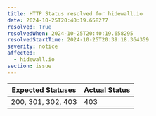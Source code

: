 ```yaml
---
title: HTTP Status resolved for hidewall.io
date: 2024-10-25T20:40:19.658277
resolved: True
resolvedWhen: 2024-10-25T20:40:19.658295
resolvedStartTime: 2024-10-25T20:39:18.364359
severity: notice
affected:
  - hidewall.io
section: issue
---
```


| Expected Statuses | Actual Status  |
|-------------------|----------------|
| 200, 301, 302, 403 | 403 |
